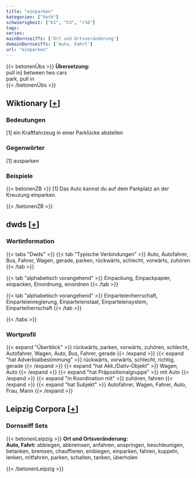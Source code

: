 ```yaml
---
title: "einparken"
kategorien: ["Verb"]
schwierigkeit: ["k1", "h3", "r16"]
tags:
series:
mainDornseiffs: ['Ort und Ortsveränderung']
domainDornseiffs: ['Auto, Fahrt']
url: "einparken"
---
```


{{< betonenÜbs >}}
**Übersetzung:**  
pull in) between two cars  
park, pull in  
{{< /betonenÜbs >}}

## Wiktionary [[+](https://de.wiktionary.org/wiki/einparken)]

### Bedeutungen
[1] ein Kraftfahrzeug in einer Parklücke abstellen  

### Gegenwörter
[1] ausparken  

### Beispiele
{{< betonenZB >}}
[1] Das Auto kannst du auf dem Parkplatz an der Kreuzung einparken.  

{{< /betonenZB >}}


## dwds [[+](https://www.dwds.de/wb/einparken)]

### Wortinformation
{{< tabs "Dwds" >}}
{{< tab "Typische Verbindungen" >}}
Auto, Autofahrer, Bus, Fahrer, Wagen, gerade, parken, rückwärts, schlecht, vorwärts, zuhören
{{< /tab >}}

{{< tab "alphabetisch vorangehend" >}}
Einpackung, Einpackpapier, einpacken, Einordnung, einordnen
{{< /tab >}}

{{< tab "alphabetisch vorangehend" >}}
Einparteienherrschaft, Einparteienregierung, Einparteienstaat, Einparteiensystem, Einparteiherrschaft
{{< /tab >}}

{{< /tabs >}}

### Wortprofil
{{< expand "Überblick" >}} rückwärts, parken, vorwärts, zuhören, schlecht, Autofahrer, Wagen, Auto, Bus, Fahrer, gerade {{< /expand >}}
{{< expand "hat Adverbialbestimmung" >}} rückwärts, vorwärts, schlecht, richtig, gerade {{< /expand >}}
{{< expand "hat Akk./Dativ-Objekt" >}} Wagen, Auto {{< /expand >}}
{{< expand "hat Präpositionalgruppe" >}} mit Auto {{< /expand >}}
{{< expand "in Koordination mit" >}} zuhören, fahren {{< /expand >}}
{{< expand "hat Subjekt" >}} Autofahrer, Wagen, Fahrer, Auto, Frau, Mann {{< /expand >}}

## Leipzig Corpora [[+](https://corpora.uni-leipzig.de/en/res?word=einparken&corpusId=deu_newscrawl-public_2018)]

### Dornseiff Sets
{{< betonenLeipzig >}}
**Ort und Ortsveränderung:**  
**Auto, Fahrt:** abbiegen, abbremsen, anfahren, anspringen, beschleunigen, betanken, bremsen, chauffieren, einbiegen, einparken, fahren, kuppeln, lenken, mitfahren, parken, schalten, tanken, überholen  

{{< /betonenLeipzig >}}
